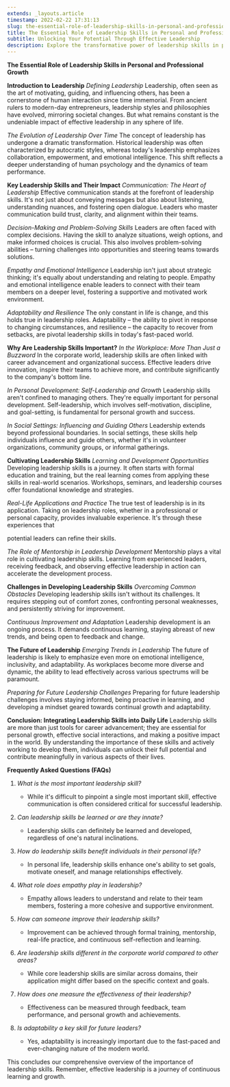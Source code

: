 ```yaml
---
extends: _layouts.article
timestamp: 2022-02-22 17:31:13
slug: the-essential-role-of-leadership-skills-in-personal-and-professional-growth
title: The Essential Role of Leadership Skills in Personal and Professional Growth
subtitle: Unlocking Your Potential Through Effective Leadership
description: Explore the transformative power of leadership skills in personal and professional arenas, and learn how to cultivate these skills for success and growth.
---
```

**The Essential Role of Leadership Skills in Personal and Professional Growth**

**Introduction to Leadership**
*Defining Leadership*
Leadership, often seen as the art of motivating, guiding, and influencing others, has been a cornerstone of human interaction since time immemorial. From ancient rulers to modern-day entrepreneurs, leadership styles and philosophies have evolved, mirroring societal changes. But what remains constant is the undeniable impact of effective leadership in any sphere of life.

*The Evolution of Leadership Over Time*
The concept of leadership has undergone a dramatic transformation. Historical leadership was often characterized by autocratic styles, whereas today's leadership emphasizes collaboration, empowerment, and emotional intelligence. This shift reflects a deeper understanding of human psychology and the dynamics of team performance.

**Key Leadership Skills and Their Impact**
*Communication: The Heart of Leadership*
Effective communication stands at the forefront of leadership skills. It's not just about conveying messages but also about listening, understanding nuances, and fostering open dialogue. Leaders who master communication build trust, clarity, and alignment within their teams.

*Decision-Making and Problem-Solving Skills*
Leaders are often faced with complex decisions. Having the skill to analyze situations, weigh options, and make informed choices is crucial. This also involves problem-solving abilities – turning challenges into opportunities and steering teams towards solutions.

*Empathy and Emotional Intelligence*
Leadership isn't just about strategic thinking; it's equally about understanding and relating to people. Empathy and emotional intelligence enable leaders to connect with their team members on a deeper level, fostering a supportive and motivated work environment.

*Adaptability and Resilience*
The only constant in life is change, and this holds true in leadership roles. Adaptability – the ability to pivot in response to changing circumstances, and resilience – the capacity to recover from setbacks, are pivotal leadership skills in today's fast-paced world.

**Why Are Leadership Skills Important?**
*In the Workplace: More Than Just a Buzzword*
In the corporate world, leadership skills are often linked with career advancement and organizational success. Effective leaders drive innovation, inspire their teams to achieve more, and contribute significantly to the company's bottom line.

*In Personal Development: Self-Leadership and Growth*
Leadership skills aren't confined to managing others. They're equally important for personal development. Self-leadership, which involves self-motivation, discipline, and goal-setting, is fundamental for personal growth and success.

*In Social Settings: Influencing and Guiding Others*
Leadership extends beyond professional boundaries. In social settings, these skills help individuals influence and guide others, whether it's in volunteer organizations, community groups, or informal gatherings.

**Cultivating Leadership Skills**
*Learning and Development Opportunities*
Developing leadership skills is a journey. It often starts with formal education and training, but the real learning comes from applying these skills in real-world scenarios. Workshops, seminars, and leadership courses offer foundational knowledge and strategies.

*Real-Life Applications and Practice*
The true test of leadership is in its application. Taking on leadership roles, whether in a professional or personal capacity, provides invaluable experience. It's through these experiences that

 potential leaders can refine their skills.

*The Role of Mentorship in Leadership Development*
Mentorship plays a vital role in cultivating leadership skills. Learning from experienced leaders, receiving feedback, and observing effective leadership in action can accelerate the development process.

**Challenges in Developing Leadership Skills**
*Overcoming Common Obstacles*
Developing leadership skills isn't without its challenges. It requires stepping out of comfort zones, confronting personal weaknesses, and persistently striving for improvement.

*Continuous Improvement and Adaptation*
Leadership development is an ongoing process. It demands continuous learning, staying abreast of new trends, and being open to feedback and change.

**The Future of Leadership**
*Emerging Trends in Leadership*
The future of leadership is likely to emphasize even more on emotional intelligence, inclusivity, and adaptability. As workplaces become more diverse and dynamic, the ability to lead effectively across various spectrums will be paramount.

*Preparing for Future Leadership Challenges*
Preparing for future leadership challenges involves staying informed, being proactive in learning, and developing a mindset geared towards continual growth and adaptability.

**Conclusion: Integrating Leadership Skills into Daily Life**
Leadership skills are more than just tools for career advancement; they are essential for personal growth, effective social interactions, and making a positive impact in the world. By understanding the importance of these skills and actively working to develop them, individuals can unlock their full potential and contribute meaningfully in various aspects of their lives.

**Frequently Asked Questions (FAQs)**
1. *What is the most important leadership skill?*
   - While it's difficult to pinpoint a single most important skill, effective communication is often considered critical for successful leadership.

2. *Can leadership skills be learned or are they innate?*
   - Leadership skills can definitely be learned and developed, regardless of one's natural inclinations.

3. *How do leadership skills benefit individuals in their personal life?*
   - In personal life, leadership skills enhance one's ability to set goals, motivate oneself, and manage relationships effectively.

4. *What role does empathy play in leadership?*
   - Empathy allows leaders to understand and relate to their team members, fostering a more cohesive and supportive environment.

5. *How can someone improve their leadership skills?*
   - Improvement can be achieved through formal training, mentorship, real-life practice, and continuous self-reflection and learning.

6. *Are leadership skills different in the corporate world compared to other areas?*
   - While core leadership skills are similar across domains, their application might differ based on the specific context and goals.

7. *How does one measure the effectiveness of their leadership?*
   - Effectiveness can be measured through feedback, team performance, and personal growth and achievements.

8. *Is adaptability a key skill for future leaders?*
   - Yes, adaptability is increasingly important due to the fast-paced and ever-changing nature of the modern world.

This concludes our comprehensive overview of the importance of leadership skills. Remember, effective leadership is a journey of continuous learning and growth.

